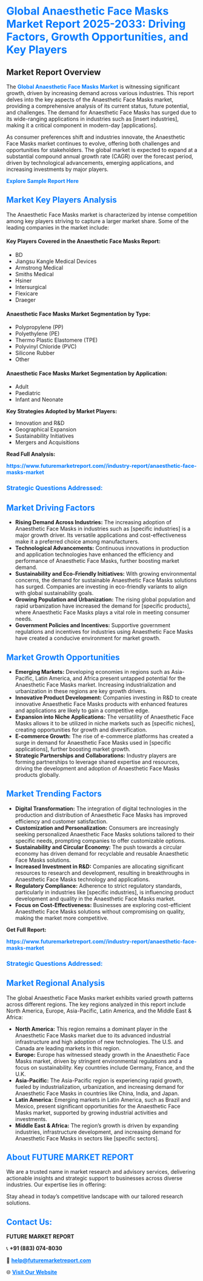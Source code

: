 <h1 style="color: #007BFF;">Global Anaesthetic Face Masks Market Report 2025-2033: Driving Factors, Growth Opportunities, and Key Players</h1>

<section id="overview">
<h2>Market Report Overview</h2>
<p>The <a href="https://www.futuremarketreport.com//industry-report/anaesthetic-face-masks-market" style="color: #007BFF; text-decoration: none;"><strong>Global Anaesthetic Face Masks Market</strong></a> is witnessing significant growth, driven by increasing demand across various industries. This report delves into the key aspects of the Anaesthetic Face Masks market, providing a comprehensive analysis of its current status, future potential, and challenges. The demand for Anaesthetic Face Masks has surged due to its wide-ranging applications in industries such as [insert industries], making it a critical component in modern-day [applications].</p>
<p>As consumer preferences shift and industries innovate, the Anaesthetic Face Masks market continues to evolve, offering both challenges and opportunities for stakeholders. The global market is expected to expand at a substantial compound annual growth rate (CAGR) over the forecast period, driven by technological advancements, emerging applications, and increasing investments by major players.</p>
</section>

<section id="overview">
<p><a href="https://www.futuremarketreport.com//request-sample/reportId=78078" style="color: #007BFF; text-decoration: none;"><strong>Explore Sample Report Here</strong></a></p>
</section>

<section id="key-players">
<h2 style="color: #007BFF;">Market Key Players Analysis</h2>
<p>The Anaesthetic Face Masks market is characterized by intense competition among key players striving to capture a larger market share. Some of the leading companies in the market include:</p>
<h4>Key Players Covered in the Anaesthetic Face Masks Report:</h4>
<ul><li>BD</li><li>Jiangsu Kangle Medical Devices</li><li>Armstrong Medical</li><li>Smiths Medical</li><li>Hsiner</li><li>Intersurgical</li><li>Flexicare</li><li>Draeger</li></ul>
<h4>Anaesthetic Face Masks Market Segmentation by Type:</h4>
<ul><li>Polypropylene (PP)</li><li>Polyethylene (PE)</li><li>Thermo Plastic Elastomere (TPE)</li><li>Polyvinyl Chloride (PVC)</li><li>Silicone Rubber</li><li>Other</li></ul>

<h4>Anaesthetic Face Masks Market Segmentation by Application:</h4>
<ul><li>Adult</li><li>Paediatric</li><li>Infant and Neonate</li></ul>
<p><strong>Key Strategies Adopted by Market Players:</strong></p>
<ul>
<li>Innovation and R&D</li>
<li>Geographical Expansion</li>
<li>Sustainability Initiatives</li>
<li>Mergers and Acquisitions</li>
</ul>
</section>

<section>
<p><strong>Read Full Analysis: </strong></p><a href="https://www.futuremarketreport.com//industry-report/anaesthetic-face-masks-market" style="color: #007BFF; text-decoration: none;"><strong>https://www.futuremarketreport.com//industry-report/anaesthetic-face-masks-market</strong></a>
<h3 style="color: #007BFF;">Strategic Questions Addressed:</h3>
</section>

<section id="driving-factors">
<h2 style="color: #007BFF;">Market Driving Factors</h2>
<ul>
<li><strong>Rising Demand Across Industries:</strong> The increasing adoption of Anaesthetic Face Masks in industries such as [specific industries] is a major growth driver. Its versatile applications and cost-effectiveness make it a preferred choice among manufacturers.</li>
<li><strong>Technological Advancements:</strong> Continuous innovations in production and application technologies have enhanced the efficiency and performance of Anaesthetic Face Masks, further boosting market demand.</li>
<li><strong>Sustainability and Eco-Friendly Initiatives:</strong> With growing environmental concerns, the demand for sustainable Anaesthetic Face Masks solutions has surged. Companies are investing in eco-friendly variants to align with global sustainability goals.</li>
<li><strong>Growing Population and Urbanization:</strong> The rising global population and rapid urbanization have increased the demand for [specific products], where Anaesthetic Face Masks plays a vital role in meeting consumer needs.</li>
<li><strong>Government Policies and Incentives:</strong> Supportive government regulations and incentives for industries using Anaesthetic Face Masks have created a conducive environment for market growth.</li>
</ul>
</section>

<section id="growth-opportunities">
<h2 style="color: #007BFF;">Market Growth Opportunities</h2>
<ul>
<li><strong>Emerging Markets:</strong> Developing economies in regions such as Asia-Pacific, Latin America, and Africa present untapped potential for the Anaesthetic Face Masks market. Increasing industrialization and urbanization in these regions are key growth drivers.</li>
<li><strong>Innovative Product Development:</strong> Companies investing in R&D to create innovative Anaesthetic Face Masks products with enhanced features and applications are likely to gain a competitive edge.</li>
<li><strong>Expansion into Niche Applications:</strong> The versatility of Anaesthetic Face Masks allows it to be utilized in niche markets such as [specific niches], creating opportunities for growth and diversification.</li>
<li><strong>E-commerce Growth:</strong> The rise of e-commerce platforms has created a surge in demand for Anaesthetic Face Masks used in [specific applications], further boosting market growth.</li>
<li><strong>Strategic Partnerships and Collaborations:</strong> Industry players are forming partnerships to leverage shared expertise and resources, driving the development and adoption of Anaesthetic Face Masks products globally.</li>
</ul>
</section>

<section id="trending-factors">
<h2 style="color: #007BFF;">Market Trending Factors</h2>
<ul>
<li><strong>Digital Transformation:</strong> The integration of digital technologies in the production and distribution of Anaesthetic Face Masks has improved efficiency and customer satisfaction.</li>
<li><strong>Customization and Personalization:</strong> Consumers are increasingly seeking personalized Anaesthetic Face Masks solutions tailored to their specific needs, prompting companies to offer customizable options.</li>
<li><strong>Sustainability and Circular Economy:</strong> The push towards a circular economy has driven demand for recyclable and reusable Anaesthetic Face Masks solutions.</li>
<li><strong>Increased Investment in R&D:</strong> Companies are allocating significant resources to research and development, resulting in breakthroughs in Anaesthetic Face Masks technology and applications.</li>
<li><strong>Regulatory Compliance:</strong> Adherence to strict regulatory standards, particularly in industries like [specific industries], is influencing product development and quality in the Anaesthetic Face Masks market.</li>
<li><strong>Focus on Cost-Effectiveness:</strong> Businesses are exploring cost-efficient Anaesthetic Face Masks solutions without compromising on quality, making the market more competitive.</li>
</ul>
</section>

<section>
<p><strong>Get Full Report: </strong></p><a href="https://www.futuremarketreport.com//industry-report/anaesthetic-face-masks-market" style="color: #007BFF; text-decoration: none;"><strong>https://www.futuremarketreport.com//industry-report/anaesthetic-face-masks-market</strong></a>
<h3 style="color: #007BFF;">Strategic Questions Addressed:</h3>
</section>


<section id="regional-analysis">
<h2 style="color: #007BFF;">Market Regional Analysis</h2>
<p>The global Anaesthetic Face Masks market exhibits varied growth patterns across different regions. The key regions analyzed in this report include North America, Europe, Asia-Pacific, Latin America, and the Middle East & Africa:</p>
<ul>
<li><strong>North America:</strong> This region remains a dominant player in the Anaesthetic Face Masks market due to its advanced industrial infrastructure and high adoption of new technologies. The U.S. and Canada are leading markets in this region.</li>
<li><strong>Europe:</strong> Europe has witnessed steady growth in the Anaesthetic Face Masks market, driven by stringent environmental regulations and a focus on sustainability. Key countries include Germany, France, and the U.K.</li>
<li><strong>Asia-Pacific:</strong> The Asia-Pacific region is experiencing rapid growth, fueled by industrialization, urbanization, and increasing demand for Anaesthetic Face Masks in countries like China, India, and Japan.</li>
<li><strong>Latin America:</strong> Emerging markets in Latin America, such as Brazil and Mexico, present significant opportunities for the Anaesthetic Face Masks market, supported by growing industrial activities and investments.</li>
<li><strong>Middle East & Africa:</strong> The region’s growth is driven by expanding industries, infrastructure development, and increasing demand for Anaesthetic Face Masks in sectors like [specific sectors].</li>
</ul>
</section>

<footer>
<h2 style="color: #007BFF;">About FUTURE MARKET REPORT</h2>
<p>We are a trusted name in market research and advisory services, delivering actionable insights and strategic support to businesses across diverse industries. Our expertise lies in offering:</p>

<p>Stay ahead in today’s competitive landscape with our tailored research solutions.</p>

<h2 style="color: #007BFF;">Contact Us:</h2>
<p><strong>FUTURE MARKET REPORT</strong></p>
<p>📞 <strong>+91 (883) 074-8030</strong></p>
<p>📧 <strong><a href="mailto:help@futuremarketreport.com" style="color: #007BFF;">help@futuremarketreport.com</a></strong></p>
<p>🌐 <strong><a href="https://www.futuremarketreport.com/" style="color: #007BFF;">Visit Our Website</a></strong></p>
</footer>